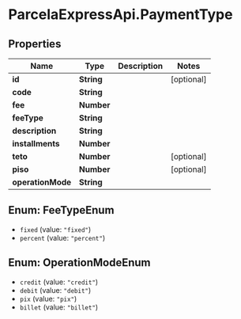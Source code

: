 # ParcelaExpressApi.PaymentType

## Properties
Name | Type | Description | Notes
------------ | ------------- | ------------- | -------------
**id** | **String** |  | [optional] 
**code** | **String** |  | 
**fee** | **Number** |  | 
**feeType** | **String** |  | 
**description** | **String** |  | 
**installments** | **Number** |  | 
**teto** | **Number** |  | [optional] 
**piso** | **Number** |  | [optional] 
**operationMode** | **String** |  | 

<a name="FeeTypeEnum"></a>
## Enum: FeeTypeEnum

* `fixed` (value: `"fixed"`)
* `percent` (value: `"percent"`)


<a name="OperationModeEnum"></a>
## Enum: OperationModeEnum

* `credit` (value: `"credit"`)
* `debit` (value: `"debit"`)
* `pix` (value: `"pix"`)
* `billet` (value: `"billet"`)

